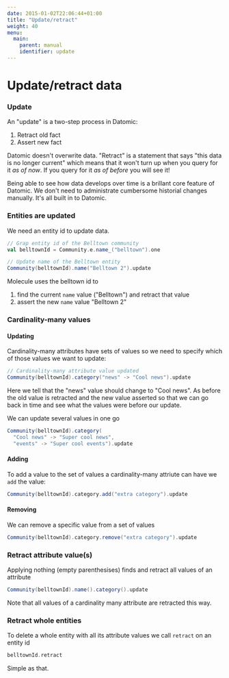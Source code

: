 ```yaml
---
date: 2015-01-02T22:06:44+01:00
title: "Update/retract"
weight: 40
menu:
  main:
    parent: manual
    identifier: update
---
```


# Update/retract data


### Update

An "update" is a two-step process in Datomic:

1. Retract old fact
2. Assert new fact

Datomic doesn't overwrite data. "Retract" is a statement that says "this data is no longer current" which means that it won't turn up when you query for it _as of now_. If you query for it _as of before_ you will see it! 

Being able to see how data develops over time is a brillant core feature of Datomic. We don't need to administrate cumbersome historial changes manually. It's all built in to Datomic.


### Entities are updated

We need an entity id to update data.

```scala
// Grap entity id of the Belltown community
val belltownId = Community.e.name_("belltown").one

// Update name of the Belltown entity
Community(belltownId).name("Belltown 2").update
```
Molecule uses the belltown id to 

1. find the current `name` value ("Belltown") and retract that value
2. assert the new `name` value "Belltown 2"


### Cardinality-many values

#### Updating

Cardinality-many attributes have sets of values so we need to specify which of those values we want to update:

```scala
// Cardinality-many attribute value updated
Community(belltownId).category("news" -> "Cool news").update
```
Here we tell that the "news" value should change to "Cool news". As before the old value is retracted and the new value asserted so that we can go back in time and see what the values were before our update.

We can update several values in one go

```scala
Community(belltownId).category(
  "Cool news" -> "Super cool news",
  "events" -> "Super cool events").update
```

#### Adding

To add a value to the set of values a cardinality-many attriute can have we `add` the value:

```scala
Community(belltownId).category.add("extra category").update
```

#### Removing
We can remove a specific value from a set of values

```scala
Community(belltownId).category.remove("extra category").update
```

### Retract attribute value(s)


Applying nothing (empty parenthesises) finds and retract all values of an attribute

```scala
Community(belltownId).name().category().update
```

Note that all values of a cardinality many attribute are retracted this way.


### Retract whole entities

To delete a whole entity with all its attribute values we call `retract` on an entity id

```scala
belltownId.retract
```
Simple as that.